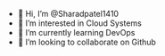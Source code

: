 - 👋 Hi, I’m @Sharadpatel1410
- 👀 I’m interested in Cloud Systems
- 🌱 I’m currently learning DevOps
- 💞️ I’m looking to collaborate on Github


<!---
Sharadpatel1410/Sharadpatel1410 is a ✨ special ✨ repository because its `README.md` (this file) appears on your GitHub profile.
You can click the Preview link to take a look at your changes.
--->
